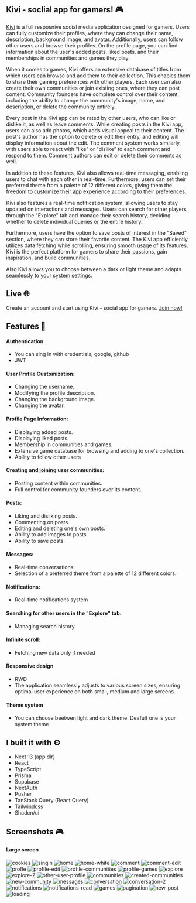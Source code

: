 ## Kivi - soclial app for gamers! :video_game:

[Kivi](https://kivi-app.vercel.app 'Kivi') is a full resposnive social media application designed for gamers. Users can fully customize their profiles, where they can change their name, description, background image, and avatar. Additionally, users can follow other users and browse their profiles. On the profile page, you can find information about the user's added posts, liked posts, and their memberships in communities and games they play.

When it comes to games, Kivi offers an extensive database of titles from which users can browse and add them to their collection. This enables them to share their gaming preferences with other players. Each user can also create their own communities or join existing ones, where they can post content. Community founders have complete control over their content, including the ability to change the community's image, name, and description, or delete the community entirely.

Every post in the Kivi app can be rated by other users, who can like or dislike it, as well as leave comments. While creating posts in the Kivi app, users can also add photos, which adds visual appeal to their content. The post's author has the option to delete or edit their entry, and editing will display information about the edit. The comment system works similarly, with users able to react with "like" or "dislike" to each comment and respond to them. Comment authors can edit or delete their comments as well.

In addition to these features, Kivi also allows real-time messaging, enabling users to chat with each other in real-time. Furthermore, users can set their preferred theme from a palette of 12 different colors, giving them the freedom to customize their app experience according to their preferences.

Kivi also features a real-time notification system, allowing users to stay updated on interactions and messages. Users can search for other players through the "Explore" tab and manage their search history, deciding whether to delete individual queries or the entire history.

Furthermore, users have the option to save posts of interest in the "Saved" section, where they can store their favorite content. The Kivi app efficiently utilizes data fetching while scrolling, ensuring smooth usage of its features. Kivi is the perfect platform for gamers to share their passions, gain inspiration, and build communities.

Also Kivi allows you to choose between a dark or light theme and adapts seamlessly to your system settings.

## Live :globe_with_meridians:

Create an account and start using Kivi - social app for gamers. [Join now!](https://kivi-app.vercel.app 'Kivi')

## Features :sparkler:

#### Authentication
- You can sing in with credentials, google, github
- JWT

#### User Profile Customization:
- Changing the username.
- Modifying the profile description.
- Changing the background image.
- Changing the avatar.

#### Profile Page Information:
- Displaying added posts.
- Displaying liked posts.
- Membership in communities and games.
- Extensive game database for browsing and adding to one's collection.
- Ability to follow other users

#### Creating and joining user communities:
- Posting content within communities.
- Full control for community founders over its content.

#### Posts:
- Liking and disliking posts.
- Commenting on posts.
- Editing and deleting one's own posts.
- Ability to add images to posts.
- Ability to save posts

#### Messages:
- Real-time conversations.
- Selection of a preferred theme from a palette of 12 different colors.

#### Notifications:
- Real-time notifications system

#### Searching for other users in the "Explore" tab: 
- Managing search history.

#### Infinite scroll:
- Fetching new data only if needed

#### Responsive design
- RWD
- The application seamlessly adjusts to various screen sizes, ensuring optimal user experience on both small, medium and large screens.

#### Theme system
- You can choose beetwen light and dark theme. Deafult one is your system theme


## I built it with :gear:

- Next 13 (app dir)
- React
- TypeScript
- Prisma
- Supabase
- NextAuth
- Pusher
- TanStack Query (React Query)
- Tailwindcss
- Shadcn/ui


## Screenshots :video_game:

#### Large screen

![cookies](https://github.com/sepetowski/kivi/assets/114868887/57dabaeb-ea32-4e05-b94e-21fef0f0a09e)
![singin](https://github.com/sepetowski/kivi/assets/114868887/5b3f0d85-33a5-44d6-96b1-f850c282a657)
![home](https://github.com/sepetowski/kivi/assets/114868887/8e84c4fd-e289-48e2-8c77-c2843234a775)
![home-white](https://github.com/sepetowski/kivi/assets/114868887/30dc92dd-167d-422f-ad51-0bbde399a10e)
![comment](https://github.com/sepetowski/kivi/assets/114868887/ffd07b38-0cc1-4507-a5dc-51dbdb14b0a4)
![comment-edit](https://github.com/sepetowski/kivi/assets/114868887/27d2a358-ffd2-439d-bcf9-503e847b03af)
![profle](https://github.com/sepetowski/kivi/assets/114868887/59748326-1a2e-406a-b907-87c86c1542ab)
![profile-edit](https://github.com/sepetowski/kivi/assets/114868887/b1beaed0-2514-4874-9164-a0ce706bd69d)
![profile-communities](https://github.com/sepetowski/kivi/assets/114868887/04e16142-2823-4225-83c2-304478062826)
![profile-games](https://github.com/sepetowski/kivi/assets/114868887/50f9027a-8c26-4ffa-81cf-c93962432bd5)
![explore](https://github.com/sepetowski/kivi/assets/114868887/0028dc21-f8c3-4db0-bc38-19645faa9332)
![explore-2](https://github.com/sepetowski/kivi/assets/114868887/7afaea9a-06ec-4357-844b-53d9c532234f)
![other-user-profile](https://github.com/sepetowski/kivi/assets/114868887/a93f280a-589b-45b7-800d-59f5d1cde3ee)
![communities](https://github.com/sepetowski/kivi/assets/114868887/45874f16-0c89-410f-892c-ea8a24576537)
![created-communities](https://github.com/sepetowski/kivi/assets/114868887/3d5b73e8-e205-4756-bbe5-86e132eb5bd6)
![new-community](https://github.com/sepetowski/kivi/assets/114868887/ce6f9416-7858-4b79-8165-7131759661e6)
![messages](https://github.com/sepetowski/kivi/assets/114868887/0a2da997-a8ae-4c2a-bf5e-86d13bb56abc)
![conversation](https://github.com/sepetowski/kivi/assets/114868887/89d9ad2f-204c-4525-b702-344cdd3ed541)
![conversation-2](https://github.com/sepetowski/kivi/assets/114868887/2e5f04bf-d7ec-4967-88fe-f72529c5a9be)
![notifications](https://github.com/sepetowski/kivi/assets/114868887/57c673d2-2fc7-4719-9ca1-80fed5e70cce)
![notifications-read](https://github.com/sepetowski/kivi/assets/114868887/435dca48-fe7c-449f-85ba-f4e5e4393643)
![games](https://github.com/sepetowski/kivi/assets/114868887/ae04e0e8-de2e-4d6d-8063-30150b09cea4)
![pagination](https://github.com/sepetowski/kivi/assets/114868887/ef29b2ba-2b40-4260-af2f-eddf3003203b)
![new-post](https://github.com/sepetowski/kivi/assets/114868887/9c0fe6c9-9107-454e-ac29-862bff15077a)
![loading](https://github.com/sepetowski/kivi/assets/114868887/f877c0a5-4750-4820-926b-a8cbe4e95765)



